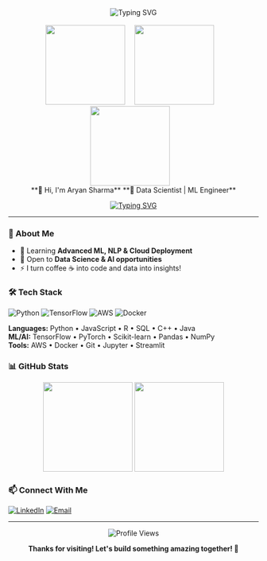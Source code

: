 <!-- Centered Typing SVG -->
<div align="center">
  <img src="https://readme-typing-svg.herokuapp.com?font=Fira+Code&size=32&duration=4000&pause=500&color=00FF00&center=true&vCenter=true&width=700&lines=Hello+World;I'm+Aryan;Welcome+to+my+profile" alt="Typing SVG"/>
</div>

<br>

<!-- Three GIFs side by side with spacing -->
<div align="center">
  <img src="https://user-images.githubusercontent.com/74038190/216656949-4d98aa51-a60a-4dd1-b531-1b5745e18002.gif" width="160" style="margin-right: 15px;" />
  <img src="https://user-images.githubusercontent.com/74038190/216656952-f8beff5b-935b-4157-a199-5c504b36a810.gif" width="160" style="margin-right: 15px;" />
  <img src="https://user-images.githubusercontent.com/74038190/216655855-e00c1861-e964-4b4f-90ae-2592cad7b272.gif"width="160" style="margin-right: 15px;"/>
</div>

<div align = "center">
**👋 Hi, I'm Aryan Sharma**
**🚀 Data Scientist | ML Engineer**
</div>  

<div align="center">

[![Typing SVG](https://readme-typing-svg.herokuapp.com?font=Fira+Code&pause=1000&color=36BCF7FF&width=435&lines=Data+Scientist+%26+ML+Engineer;Python+%7C+React+%7C+TensorFlow;Building+AI+Solutions)](https://git.io/typing-svg)

</div>

---

### 🎯 About Me
- 🌱 Learning **Advanced ML, NLP & Cloud Deployment**
- 💼 Open to **Data Science & AI opportunities**
- ⚡ I turn coffee ☕ into code and data into insights!

### 🛠️ Tech Stack

![Python](https://img.shields.io/badge/Python-3776AB?style=for-the-badge&logo=python&logoColor=white)
![TensorFlow](https://img.shields.io/badge/TensorFlow-FF6F00?style=for-the-badge&logo=tensorflow&logoColor=white)
![AWS](https://img.shields.io/badge/Amazon_AWS-232F3E?style=for-the-badge&logo=amazon-aws&logoColor=white)
![Docker](https://img.shields.io/badge/Docker-2496ED?style=for-the-badge&logo=docker&logoColor=white)

**Languages:** Python • JavaScript • R • SQL • C++ • Java  
**ML/AI:** TensorFlow • PyTorch • Scikit-learn • Pandas • NumPy   
**Tools:** AWS • Docker • Git • Jupyter • Streamlit

### 📊 GitHub Stats

<div align="center">
  
<img height="180em" src="https://github-readme-stats.vercel.app/api?username=yourusername&show_icons=true&theme=tokyonight&include_all_commits=true&count_private=true"/>
<img height="180em" src="https://github-readme-stats.vercel.app/api/top-langs/?username=yourusername&layout=compact&langs_count=6&theme=tokyonight"/>

</div>

### 📫 Connect With Me

[![LinkedIn](https://img.shields.io/badge/LinkedIn-0077B5?style=for-the-badge&logo=linkedin&logoColor=white)](https://linkedin.com/in/raj-aryan-sharma)
[![Email](https://img.shields.io/badge/Email-D14836?style=for-the-badge&logo=gmail&logoColor=white)](mailto:xryan,shxrma@gmail.com)

---

<div align="center">

![Profile Views](https://komarev.com/ghpvc/?username=yourusername&color=brightgreen&style=flat-square)

**Thanks for visiting! Let's build something amazing together! 🚀**

</div>
